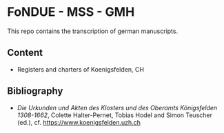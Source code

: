 # FoNDUE - MSS - GMH

This repo contains the transcription of german manuscripts.

## Content

- Registers and charters of Koenigsfelden, CH

## Bibliography

- _Die Urkunden und Akten des Klosters und des Oberamts Königsfelden
1308-1662_, Colette Halter-Pernet, Tobias Hodel and Simon Teuscher (ed.), cf. https://www.koenigsfelden.uzh.ch
